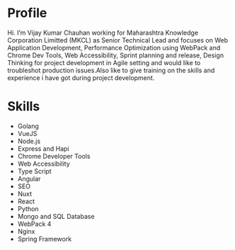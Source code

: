 # Profile
Hi. I’m Vijay Kumar Chauhan working for Maharashtra Knowledge Corporation Limitted (MKCL) as Senior Technical Lead and focuses on Web Application Development, Performance Optimization using WebPack and Chrome Dev Tools, Web Accessibility, Sprint planning and release, Design Thinking for project development in Agile setting and would like to troubleshot production issues.Also like to give training on the skills and experience i have got during project development.

# Skills
 - Golang 	   
 - VueJS 	   
 - Node.js 	   
 - Express and Hapi 	   
 - Chrome Developer Tools 	   
 - Web Accessibility 	   
 - Type Script 	   
 - Angular 	   
 - SEO 	   
 - Nuxt 	   
 - React 	   
 - Python 	   
 - Mongo and SQL Database 	   	   
 - WebPack 4 	   
 - Nginx 	   
 - Spring Framework   
